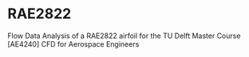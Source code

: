 # RAE2822
Flow Data Analysis of a RAE2822 airfoil for the TU Delft Master Course [AE4240] CFD for Aerospace Engineers
